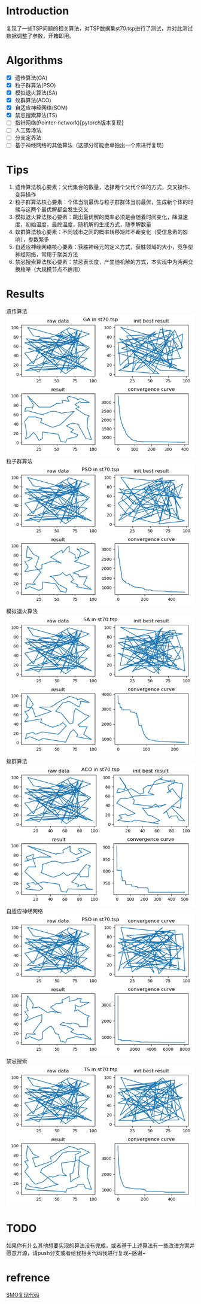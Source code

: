 # Introduction
复现了一些TSP问题的相关算法，对TSP数据集st70.tsp进行了测试，并对此测试数据调整了参数，开箱即用。
# Algorithms
- [x] 遗传算法(GA)
- [x] 粒子群算法(PSO)
- [x] 模拟退火算法(SA)
- [x] 蚁群算法(ACO)
- [x] 自适应神经网络(SOM)
- [x] 禁忌搜索算法(TS)
- [ ] 指针网络(Pointer-network)[pytorch版本复现]
- [ ] 人工势场法
- [ ] 分支定界法
- [ ] 基于神经网络的其他算法（这部分可能会单独出一个库进行复现）
# Tips
1. 遗传算法核心要素：父代集合的数量，选择两个父代个体的方式，交叉操作、变异操作
2. 粒子群算法核心要素：个体当前最优与粒子群群体当前最优，生成新个体的时候与这两个最优解都会发生交叉
3. 模拟退火算法核心要素：跳出最优解的概率必须是会随着时间变化，降温速度，初始温度，最终温度，随机解的生成方式，随季解数量
4. 蚁群算法核心要素：不同城市之间的概率转移矩阵不断变化（受信息素的影响），参数繁多
5. 自适应神经网络核心要素：获胜神经元的定义方式，获胜领域的大小，竞争型神经网络，常用于聚类方法
6. 禁忌搜索算法核心要素：禁忌表长度，产生随机解的方式，本实现中为两两交换枚举（大规模节点不适用）
# Results
遗传算法
![avatar](./img/GA.png)
粒子群算法
![avatar](./img/PSO.png)
模拟退火算法
![avatar](./img/SA.png)
蚁群算法
![avatar](./img/ACO.png)
自适应神经网络
![avatar](./img/SOM.png)
禁忌搜索
![avatar](./img/TS.png)

# TODO
如果你有什么其他想要实现的算法没有完成，或者基于上述算法有一些改进方案并愿意开源，请push分支或者给我相关代码我进行复现~感谢~
# refrence
[SMO复现代码](https://github.com/DiegoVicen/som-tsp)